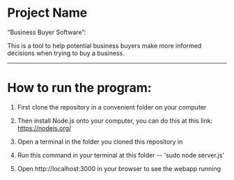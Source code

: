 # Project Name 
“Business Buyer Software”:

This is a tool to help potential business buyers make more informed decisions when trying to buy a business.



--------



# How to run the program:

1. First clone the repository in a convenient folder on your computer

2. Then install Node.js onto your computer, you can do this at this link: https://nodejs.org/
   
3. Open a terminal in the folder you cloned this repository in
   
4. Run this command in your terminal at this folder --  'sudo node server.js'
   
5. Open http://localhost:3000 in your browser to see the webapp running
